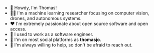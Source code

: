 - :wave: Howdy, I'm Thomas!
- :scientist: I'm a machine learning researcher focusing on computer vision, drones, and autonomous systems.
- :heart: I'm extremely passionate about open source software and open access.
- :older_man: I used to work as a software engineer.
- :seedling: I'm on most social platforms as **thomasjo**.
- :raised_hands: I'm always willing to help, so don't be afraid to reach out.
